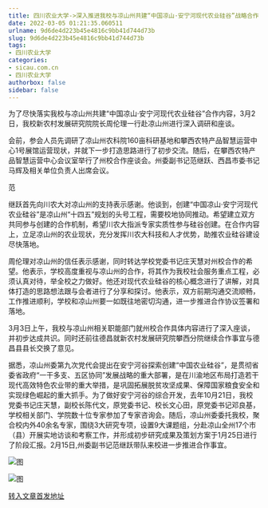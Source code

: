 ```yaml
---
title: 四川农业大学->深入推进我校与凉山州共建“中国凉山·安宁河现代农业硅谷”战略合作 | sicau.com.cn
date: 2022-03-05 01:21:35.060511
urlname: 9d6de4d223b45e4816c9bb41d744d73b
slug: 9d6de4d223b45e4816c9bb41d744d73b
tags: 
- 四川农业大学
categories:
- sicau.com.cn
- 四川农业大学
authorbox: false
sidebar: false
---
```

为了尽快落实我校与凉山州共建“中国凉山·安宁河现代农业硅谷”合作内容，3月2日，我校新农村发展研究院院长周伦理一行赴凉山州进行深入调研和座谈。

会前，参会人员先调研了凉山州农科院160亩科研基地和攀西农特产品智慧运营中心1号展馆运营现状，并就下一步打造思路进行了初步交流。随后，在攀西农特产品智慧运营中心会议室举行了州校合作座谈会。州委副书记范继跃、西昌市委书记马辉及相关单位负责人出席会议。

范
<!--more-->
继跃首先向川农大对凉山州的支持表示感谢。他谈到，创建“中国凉山·安宁河现代农业硅谷”是凉山州“十四五”规划的头号工程，需要校地协同推动。希望建立双方共同参与创建的合作机制，希望川农大指派专家实质性参与硅谷创建。在合作内容上，立足凉山州的农业现状，充分发挥川农大科技和人才优势，助推农业硅谷建设尽快落地。

周伦理对凉山州的信任表示感谢，同时转达学校党委书记庄天慧对州校合作的希望。他表示，学校高度重视与凉山州的合作，将其作为我校社会服务重点工程，必须认真对待，举全校之力做好。他还对现代农业硅谷的核心概念进行了讲解，对具体打造的思路想法跟与会者进行了分享和探讨。他表示，双方前期沟通交流顺畅，工作推进顺利，学校和凉山州要一如既往地密切沟通，进一步推进合作协议签署和落地。

3月3日上午，我校与凉山州相关职能部门就州校合作具体内容进行了深入座谈，并初步达成共识。同时还前往德昌就新农村发展研究院攀西分院继续合作事宜与德昌县县长交换了意见。

据悉，凉山州委第九次党代会提出在安宁河谷探索创建“中国农业硅谷”，是贯彻省委省政府“一干多支、五区协同”发展战略的重大部署，是在川渝地区布局打造若干现代高效特色农业带的重大举措，是巩固拓展脱贫攻坚成果、保障国家粮食安全和实现绿色崛起的重大抓手。为了做好安宁河谷的综合开发，去年10月21日，我校党委书记庄天慧，副校长陈代文，原党委书记、校长文心田，原党委书记邓良基，学校相关部门、学院数十位专家参加了专家咨询会。随后，凉山州委委托我校，聚合校内外40余名专家，围绕3大研究专项，设置9大课题组，分赴凉山全州17个市（县）开展实地访谈和考察工作，并形成初步研究成果及策划方案于1月25日进行了阶段汇报。2月15日,州委副书记范继跃带队来校进一步推进合作事宜。

![图](https://news.sicau.edu.cn/__local/D/79/D0/46CB8187EFC2421555A902A8102_D69B41A8_1FA912.png)

![图](https://news.sicau.edu.cn/__local/9/FE/3C/1FB55EE598770DF46E38EE30750_B9194821_123E9F.png)

[转入文章首发地址](https://news.sicau.edu.cn/info/1078/66874.htm)